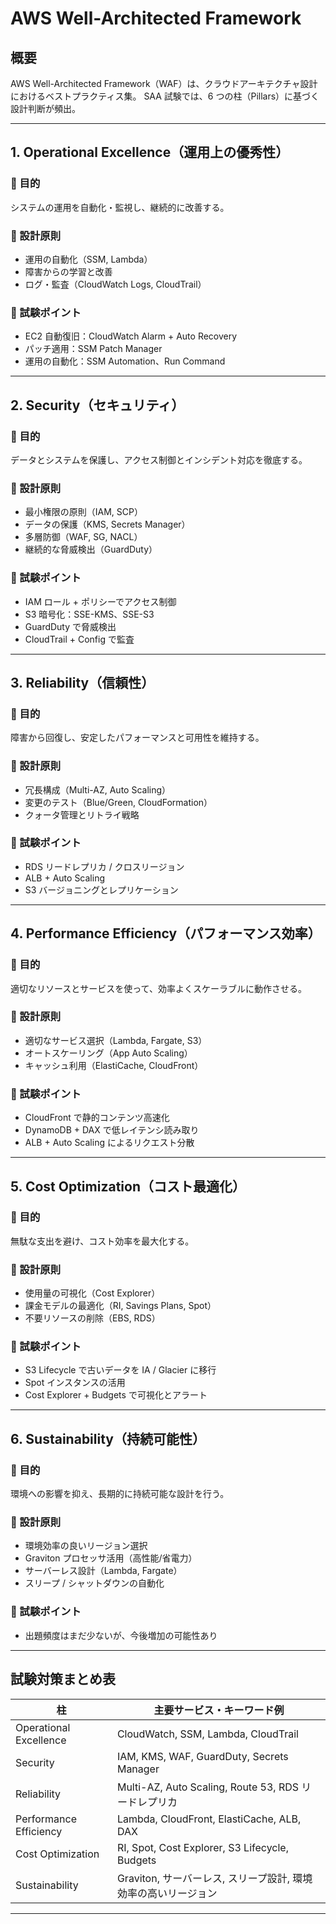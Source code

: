 # AWS Well-Architected Framework

## 概要

AWS Well-Architected Framework（WAF）は、クラウドアーキテクチャ設計におけるベストプラクティス集。
SAA 試験では、6 つの柱（Pillars）に基づく設計判断が頻出。

---

## 1. Operational Excellence（運用上の優秀性）

### 🔹 目的

システムの運用を自動化・監視し、継続的に改善する。

### 🔹 設計原則

- 運用の自動化（SSM, Lambda）
- 障害からの学習と改善
- ログ・監査（CloudWatch Logs, CloudTrail）

### 🔹 試験ポイント

- EC2 自動復旧：CloudWatch Alarm + Auto Recovery
- パッチ適用：SSM Patch Manager
- 運用の自動化：SSM Automation、Run Command

---

## 2. Security（セキュリティ）

### 🔹 目的

データとシステムを保護し、アクセス制御とインシデント対応を徹底する。

### 🔹 設計原則

- 最小権限の原則（IAM, SCP）
- データの保護（KMS, Secrets Manager）
- 多層防御（WAF, SG, NACL）
- 継続的な脅威検出（GuardDuty）

### 🔹 試験ポイント

- IAM ロール + ポリシーでアクセス制御
- S3 暗号化：SSE-KMS、SSE-S3
- GuardDuty で脅威検出
- CloudTrail + Config で監査

---

## 3. Reliability（信頼性）

### 🔹 目的

障害から回復し、安定したパフォーマンスと可用性を維持する。

### 🔹 設計原則

- 冗長構成（Multi-AZ, Auto Scaling）
- 変更のテスト（Blue/Green, CloudFormation）
- クォータ管理とリトライ戦略

### 🔹 試験ポイント

- RDS リードレプリカ / クロスリージョン
- ALB + Auto Scaling
- S3 バージョニングとレプリケーション

---

## 4. Performance Efficiency（パフォーマンス効率）

### 🔹 目的

適切なリソースとサービスを使って、効率よくスケーラブルに動作させる。

### 🔹 設計原則

- 適切なサービス選択（Lambda, Fargate, S3）
- オートスケーリング（App Auto Scaling）
- キャッシュ利用（ElastiCache, CloudFront）

### 🔹 試験ポイント

- CloudFront で静的コンテンツ高速化
- DynamoDB + DAX で低レイテンシ読み取り
- ALB + Auto Scaling によるリクエスト分散

---

## 5. Cost Optimization（コスト最適化）

### 🔹 目的

無駄な支出を避け、コスト効率を最大化する。

### 🔹 設計原則

- 使用量の可視化（Cost Explorer）
- 課金モデルの最適化（RI, Savings Plans, Spot）
- 不要リソースの削除（EBS, RDS）

### 🔹 試験ポイント

- S3 Lifecycle で古いデータを IA / Glacier に移行
- Spot インスタンスの活用
- Cost Explorer + Budgets で可視化とアラート

---

## 6. Sustainability（持続可能性）

### 🔹 目的

環境への影響を抑え、長期的に持続可能な設計を行う。

### 🔹 設計原則

- 環境効率の良いリージョン選択
- Graviton プロセッサ活用（高性能/省電力）
- サーバーレス設計（Lambda, Fargate）
- スリープ / シャットダウンの自動化

### 🔹 試験ポイント

- 出題頻度はまだ少ないが、今後増加の可能性あり

---

## 試験対策まとめ表

| 柱                     | 主要サービス・キーワード例                                     |
| ---------------------- | -------------------------------------------------------------- |
| Operational Excellence | CloudWatch, SSM, Lambda, CloudTrail                            |
| Security               | IAM, KMS, WAF, GuardDuty, Secrets Manager                      |
| Reliability            | Multi-AZ, Auto Scaling, Route 53, RDS リードレプリカ           |
| Performance Efficiency | Lambda, CloudFront, ElastiCache, ALB, DAX                      |
| Cost Optimization      | RI, Spot, Cost Explorer, S3 Lifecycle, Budgets                 |
| Sustainability         | Graviton, サーバーレス, スリープ設計, 環境効率の高いリージョン |

---
